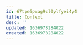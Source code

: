 ```yaml
---
id: 67tpe5pwag9cl0ylfyei4y4
title: Context
desc: ''
updated: 1636978284022
created: 1636978284022
---
```


